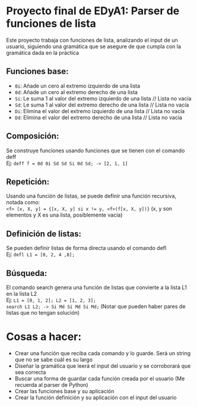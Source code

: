 # Proyecto final de EDyA1: Parser de funciones de lista
Este proyecto trabaja con funciones de lista, analizando el input de un usuario, siguiendo una gramática que se asegure de que cumpla con la gramática dada en la práctica

## Funciones base:
 - `0i`: Añade un cero al extremo izquierdo de una lista
 - `0d`: Añade un cero al extremo derecho de una lista
 - `Si`: Le suma 1 al valor del extremo izquierdo de una lista // Lista no vacía
 - `Sd`: Le suma 1 al valor del extremo derecho de una lista // Lista no vacía
 - `Di`: Elimina el valor del extremo izquierdo de una lista // Lista no vacía
 - `Dd`: Elimina el valor del extremo derecho de una lista // Lista no vacía

## Composición:
Se construye funciones usando funciones que se tienen con el comando deff  
Ej: `deff f = 0d 0i Sd Sd Si 0d Sd; -> [2, 1, 1]`

## Repetición:
Usando una función de listas, se puede definir una función recursiva, notada como:  
`<f> [x, X, y] = {[x, X, y] si x != y, <f>(f[x, X, y])}` (x, y son elementos y X es una lista, posiblemente vacía)

## Definición de listas:
Se pueden definir listas de forma directa usando el comando defl   
Ej: `defl L1 = [0, 2, 4 ,8];`

## Búsqueda:
El comando search genera una función de listas que convierte a la lista L1 en la lista L2  
Ej: `L1 = [0, 1, 2]; L2 = [1, 2, 3];`  
`search L1 L2; -> Si Md Si Md Si Md;`
(Notar que pueden haber pares de listas que no tengan solución)

# Cosas a hacer:
 - Crear una función que reciba cada comando y lo guarde. Será un string que no se sabe cuál es su largo
 - Diseñar la gramática que leerá el input del usuario y se corroborará que sea correcta
 - Buscar una forma de guardar cada función creada por el usuario (Me recuerda al parser de Python)
 - Crear las funciones base y su aplicación
 - Crear la función definición y su aplicación con el input del usuario